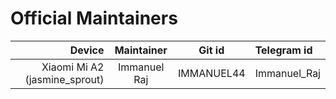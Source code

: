 # Official Maintainers

Device                         | Maintainer    | Git id      | Telegram id
------------------------------:|:-------------:|:-----------:|:-----------
Xiaomi Mi A2 (jasmine_sprout)  | Immanuel Raj  | IMMANUEL44 | Immanuel_Raj
